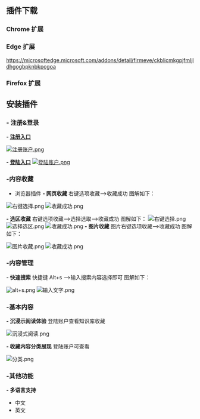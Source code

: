 ## 插件下载

### Chrome 扩展

### Edge 扩展
https://microsoftedge.microsoft.com/addons/detail/firmeve/ckblicmkgpjfmljldhgogbpknbkpcgoa

### Firefox 扩展

## 安装插件
### - 注册&登录
**- [注册入口](https://firmeve.com/register)**


[![注册账户.png](../_resources/注册账户.png)](https://firmeve.com/register)


**- [登陆入口](https://firmeve.com/login)**
[![登陆账户.png](../_resources/登陆账户.png)](https://firmeve.com/login)


### -内容收藏
- 浏览器插件
**- 网页收藏**
右键选项收藏-->收藏成功
图解如下：

![右键选择.png](../_resources/右键选择.png)
![收藏成功.png](../_resources/收藏成功.png)

**- 选区收藏**
右键选项收藏-->选择选取-->收藏成功
图解如下：
![右键选择.png](../_resources/右键选择.png)
![选择选区.png](../_resources/选择选区.png)
![收藏成功.png](../_resources/收藏成功.png)
**- 图片收藏**
图片右键选项收藏-->收藏成功
图解如下：


![图片收藏.png](../_resources/图片收藏.png)
![收藏成功.png](../_resources/收藏成功.png)

### -内容管理
 **- 快速搜索**
 快捷键 Alt+s -->输入搜索内容选择即可
 图解如下：


![alt+s.png](../_resources/alt+s.png)
![输入文字.png](../_resources/输入文字.png)

### -基本内容
**- 沉浸示阅读体验**
登陆账户查看知识库收藏


![沉浸式阅读.png](../_resources/沉浸式阅读.png)


**-  收藏内容分类展现**
登陆账户可查看


![分类.png](../_resources/分类.png)



### -其他功能
**- 多语言支持**
- 中文
- 英文